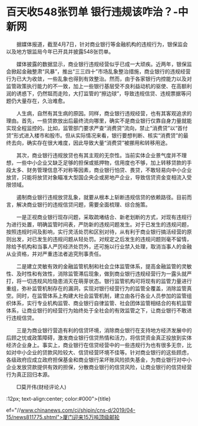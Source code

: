 # 百天收548张罚单 银行违规该咋治？-中新网

　　据媒体报道，截至4月7日，针对商业银行等金融机构的违规行为，银保监会以及地方银监局今年已开具并披露548张罚单。

　　媒体披露的数据显示，商业银行违规经营似乎已成一大顽疾。近两年，银保监会掀起金融整肃“风暴”，推出“三三四十”市场乱象整治措施，商业银行的违规经营行为已大为收敛，一些乱象也得到有效整治。然而，由于各家银行内控能力以及对监管政策执行能力的不一致，加上一些银行基层受不良利益动机的驱使、在高额利润的诱惑下，仍然铤而走险，大打监管的“擦边球”，导致违规信贷、违规票据等问题仍大量存在，久治难愈。

　　人生病，自然有其生病的原因。同样，商业银行违规经营，也有其客观追求的理由。首先，一些贷款放出后最终流向哪里，确实不是商业银行仅靠自身力量就能实现全程监控的。比如，监管部门要求严查“消费贷”流向，禁止“消费贷”以“首付贷”形式进入楼市和股市。但从实际情况来看，银行要想判断、核实“消费贷”的最终去向，确实存在很大难度，因此导致大量“消费贷”被挪用和转移用途。

　　其次，商业银行违规放贷也有其主观的无奈性。当前实体企业景气度并不理想，一些中小企业又缺乏足够的担保或抵押物，信用度也不够，加上转移贷款的手段太多、财务管理信息不对称等因素，商业银行怕贷、畏贷，不敢轻易向中小企业放贷，只能将放贷对象瞄准大型国企央企或房地产企业，导致信贷资金变相流入受限领域。

　　遏制商业银行违规放贷乱象，就要从根本上斩断违规信贷的依赖路径。目前而言，解决商业银行的违规信贷问题，需要全面梳理、综合施策。

　　一是正视商业银行现存问题，采取疏堵结合、新老划断的方式，对现有违规行为进行处置，明确监管时间表，严防新的违规问题发生。对于已发生的违规问题，按照违规时间及影响，实行灵活处罚和区别对待，从有利于商业银行搞活经营的原则出发，对已发生的违规问题从轻处罚。对规定之后发生的违规问题则毫不留情，除给予机构和当事人严厉经济处罚外，还可施以行业禁入处理，取消当事人的金融从业资格，并对严重违法者追究刑事责任。

　　二是建立灵敏有效的金融监管机制和社会立体监管体系，提高金融监管的灵敏性、及时性和有效性，消除监管滞后现象，做到商业银行违规经营行为一露头就严打，将一切违规风险隐患消灭在萌芽状态。银行监管机构可将现有的监管力量进行重组，弥补监管机制存在的漏洞，实现对银行经营行为的监管全覆盖，消除监管真空。同时，在监管体系上构建大社会监管机制，建立由各行各业人员参加的监管组织体系，实行专业机构监管、商业银行自律监管、社会团体监管相结合的有机监管体系，让商业银行的经营行为始终处于全社会的有效监管之下，让商业银行不敢进行违规信贷。

　　三是为商业银行营造有利的信贷环境，消除商业银行在支持地方经济发展中的后顾之忧或政策障碍，激发商业银行信贷热情和活力，将信贷资金真正投放到实体经济企业身上。事实上，商业银行在信贷经营中的一些违规行为也有很多无奈，比如对中小企业的贷款风险较大、信贷经营环境不佳等。针对商业银行的这些顾虑，各级政府应成立政府担保基金和商业银行呆坏账风险损失基金，为商业银行对中小企业发放贷款提供有效的担保，分散商业银行的信贷风险，让商业银行的信贷经营行为真正回归本源。

　　□莫开伟(财经评论人)

:12px; text-align:center; color:#000">{title}

ef="//www.chinanews.com/cj/shipin/cns-d/2019/04-15/news811775.shtml">厦门迎来15万吨顶级邮轮

